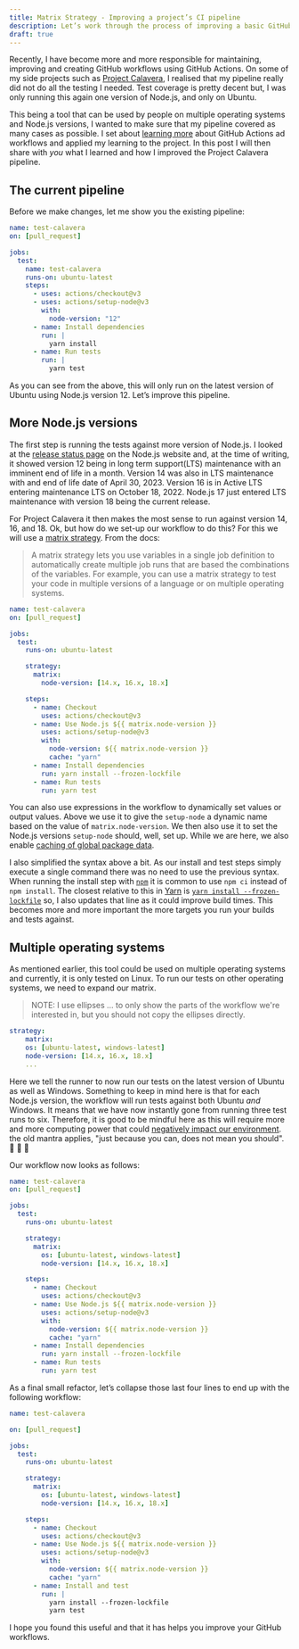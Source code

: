 ```yaml
---
title: Matrix Strategy - Improving a project’s CI pipeline
description: Let’s work through the process of improving a basic GitHub Action CI workflow to cover multiple Node.js versions and operating systems.
draft: true
---
```


Recently, I have become more and more responsible for maintaining, improving and creating GitHub workflows using GitHub Actions. On some of my side projects such as [Project Calavera](https://github.com/project-calavera/project-calavera), I realised that my pipeline really did not do all the testing I needed. Test coverage is pretty decent but, I was only running this again one version of Node.js, and only on Ubuntu.

This being a tool that can be used by people on multiple operating systems and Node.js versions, I wanted to make sure that my pipeline covered as many cases as possible. I set about [learning more](https://lab.github.com/githubtraining/devops-with-github-actions) about GitHub Actions ad workflows and applied my learning to the project. In this post I will then share with _you_ what I learned and how I improved the Project Calavera pipeline.

## The current pipeline

Before we make changes, let me show you the existing pipeline:

```yml
name: test-calavera
on: [pull_request]

jobs:
  test:
    name: test-calavera
    runs-on: ubuntu-latest
    steps:
      - uses: actions/checkout@v3
      - uses: actions/setup-node@v3
        with:
          node-version: "12"
      - name: Install dependencies
        run: |
          yarn install
      - name: Run tests
        run: |
          yarn test
```

As you can see from the above, this will only run on the latest version of Ubuntu using Node.js version 12. Let’s improve this pipeline.

## More Node.js versions

The first step is running the tests against more version of Node.js. I looked at the [release status page](https://nodejs.org/en/about/releases/) on the Node.js website and, at the time of writing, it showed version 12 being in long term support(LTS) maintenance with an imminent end of life in a month. Version 14 was also in LTS maintenance with and end of life date of April 30, 2023. Version 16 is in Active LTS entering maintenance LTS on October 18, 2022. Node.js 17 just entered LTS maintenance with version 18 being the current release.

For Project Calavera it then makes the most sense to run against version 14, 16, and 18. Ok, but how do we set-up our workflow to do this? For this we will use a [matrix strategy](https://docs.github.com/en/actions/using-jobs/using-a-matrix-for-your-jobs). From the docs:

> A matrix strategy lets you use variables in a single job definition to automatically create multiple job runs that are based the combinations of the variables. For example, you can use a matrix strategy to test your code in multiple versions of a language or on multiple operating systems.

```yml
name: test-calavera
on: [pull_request]

jobs:
  test:
    runs-on: ubuntu-latest

    strategy:
      matrix:
        node-version: [14.x, 16.x, 18.x]

    steps:
      - name: Checkout
        uses: actions/checkout@v3
      - name: Use Node.js ${{ matrix.node-version }}
        uses: actions/setup-node@v3
        with:
          node-version: ${{ matrix.node-version }}
          cache: "yarn"
      - name: Install dependencies
        run: yarn install --frozen-lockfile
      - name: Run tests
        run: yarn test
```

You can also use expressions in the workflow to dynamically set values or output values. Above we use it to give the `setup-node` a dynamic name based on the value of `matrix.node-version`. We then also use it to set the Node.js versions `setup-node` should, well, set up. While we are here, we also enable [caching of global package data](https://github.com/actions/setup-node#caching-global-packages-data).

I also simplified the syntax above a bit. As our install and test steps simply execute a single command there was no need to use the previous syntax. When running the install step with [`npm`](https://docs.npmjs.com/) it is common to use `npm ci` instead of `npm install`. The closest relative to this in [Yarn](https://classic.yarnpkg.com/) is [`yarn install --frozen-lockfile`](https://classic.yarnpkg.com/en/docs/cli/install#toc-yarn-install-frozen-lockfile) so, I also updates that line as it could improve build times. This becomes more and more important the more targets you run your builds and tests against.

## Multiple operating systems

As mentioned earlier, this tool could be used on multiple operating systems and currently, it is only tested on Linux. To run our tests on other operating systems, we need to expand our matrix.

> NOTE: I use ellipses ... to only show the parts of the workflow we're interested in, but you should not copy the ellipses directly.

```yml
strategy:
    matrix:
    os: [ubuntu-latest, windows-latest]
    node-version: [14.x, 16.x, 18.x]
    ...
```

Here we tell the runner to now run our tests on the latest version of Ubuntu as well as Windows. Something to keep in mind here is that for each Node.js version, the workflow will run tests against both Ubuntu _and_ Windows. It means that we have now instantly gone from running three test runs to six. Therefore, it is good to be mindful here as this will require more and more computing power that could [negatively impact our environment](https://greensoftware.foundation/). the old mantra applies, "just because you can, does not mean you should". 🌲 🌲 🌲

Our workflow now looks as follows:

```yml
name: test-calavera
on: [pull_request]

jobs:
  test:
    runs-on: ubuntu-latest

    strategy:
      matrix:
        os: [ubuntu-latest, windows-latest]
        node-version: [14.x, 16.x, 18.x]

    steps:
      - name: Checkout
        uses: actions/checkout@v3
      - name: Use Node.js ${{ matrix.node-version }}
        uses: actions/setup-node@v3
        with:
          node-version: ${{ matrix.node-version }}
          cache: "yarn"
      - name: Install dependencies
        run: yarn install --frozen-lockfile
      - name: Run tests
        run: yarn test
```

As a final small refactor, let’s collapse those last four lines to end up with the following workflow:

```yml
name: test-calavera

on: [pull_request]

jobs:
  test:
    runs-on: ubuntu-latest

    strategy:
      matrix:
        os: [ubuntu-latest, windows-latest]
        node-version: [14.x, 16.x, 18.x]

    steps:
      - name: Checkout
        uses: actions/checkout@v3
      - name: Use Node.js ${{ matrix.node-version }}
        uses: actions/setup-node@v3
        with:
          node-version: ${{ matrix.node-version }}
          cache: "yarn"
      - name: Install and test
        run: |
          yarn install --frozen-lockfile
          yarn test
```

I hope you found this useful and that it has helps you improve your GitHub workflows.
